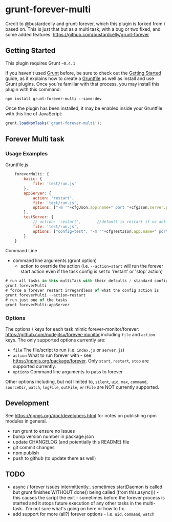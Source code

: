 # grunt-forever-multi

Credit to @bustardcelly and grunt-forever, which this plugin is forked from / based on. This is just that but as a multi task, with a bug or two fixed, and some added features.
https://github.com/bustardcelly/grunt-forever

## Getting Started
This plugin requires Grunt `~0.4.1`

If you haven't used [Grunt](http://gruntjs.com/) before, be sure to check out the [Getting Started](http://gruntjs.com/getting-started) guide, as it explains how to create a [Gruntfile](http://gruntjs.com/sample-gruntfile) as well as install and use Grunt plugins. Once you're familiar with that process, you may install this plugin with this command:

```shell
npm install grunt-forever-multi --save-dev
```

Once the plugin has been installed, it may be enabled inside your Gruntfile with this line of JavaScript:

```js
grunt.loadNpmTasks('grunt-forever-multi');
```


## Forever Multi task

### Usage Examples
Gruntfile.js
```js
	foreverMulti: {
		basic: {
			file: 'test/run.js'
		},
		appServer: {
			action: 'restart',
			file: 'test/run.js',
			options: ["-m '"+cfgJson.app.name+" port "+cfgJson.server.port+"'"]
		},
		testServer: {
			// action: 'restart',		//default is restart if no action specified
			file: 'test/run.js',
			options: ["config=test", "-m '"+cfgTestJson.app.name+" port "+cfgTestJson.server.port+"'"]
		}
	}
```
Command Line
- command line arguments (grunt.option)
	- action to override the action (i.e. `--action=start` will run the forever start action even if the task config is set to 'restart' or 'stop' action)

```js
# run all tasks in this multiTask with their defaults / standard config
grunt foreverMulti
# force a forever restart irregardless of what the config action is
grunt foreverMulti --action=restart
# run just one of the tasks
grunt foreverMulti:appServer
```

### Options
The options / keys for each task mimic forever-monitor/forever: https://github.com/nodejitsu/forever-monitor including `file` and `action` keys. The only supported options currently are:
- `file` The file/script to run (i.e. `index.js` or `server.js`)
- `action` What to run forever with - see: https://npmjs.org/package/forever. Only `start`, `restart`, `stop` are supported currently.
- `options` Command line arguments to pass to forever

Other options including, but not limited to, `silent`, `uid`, `max`, `command`, `sourceDir`, `watch`, `logFile`, `outFile`, `errFile` are NOT currently supported.

## Development
See https://npmjs.org/doc/developers.html for notes on publishing npm modules in general.
- run grunt to ensure no issues
- bump version number in package.json
- update CHANGELOG (and potentially this README) file
- git commit changes
- npm publish
- push to github (to update there as well)

## TODO
- async / forever issues intermittently.. sometimes startDaemon is called but grunt finishes WITHOUT done() being called (from this.async()) - this causes the script the exit - sometimes before the forever process is started and it stops future execution of any other tasks in the multi-task.. I'm not sure what's going on here or how to fix..
- add support for more (all?) forever options - i.e. `uid`, `command`, `watch`
